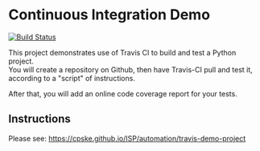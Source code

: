 Continuous Integration Demo
============================
[![Build Status](https://app.travis-ci.com/noomtaweesap/demo-pyci.svg?branch=main)](https://app.travis-ci.com/noomtaweesap/demo-pyci)

This project demonstrates use of Travis CI to build and test a Python project.  
You will create a repository on Github, then have Travis-CI pull and test it,
according to a "script" of instructions.

After that, you will add an online code coverage report for your tests.

## Instructions

Please see: https://cpske.github.io/ISP/automation/travis-demo-project
